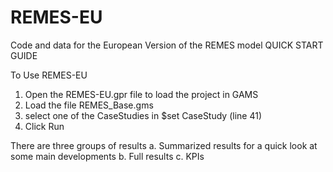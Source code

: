 # REMES-EU
Code and data for the European Version of the REMES model
QUICK START GUIDE

To Use REMES-EU 
1. Open the REMES-EU.gpr file to load the project in GAMS
2. Load the file REMES_Base.gms
3. select one of the CaseStudies in $set CaseStudy (line 41)
4. Click Run

There are three groups of results
a. Summarized results for a quick look at some main developments
b. Full results
c. KPIs
